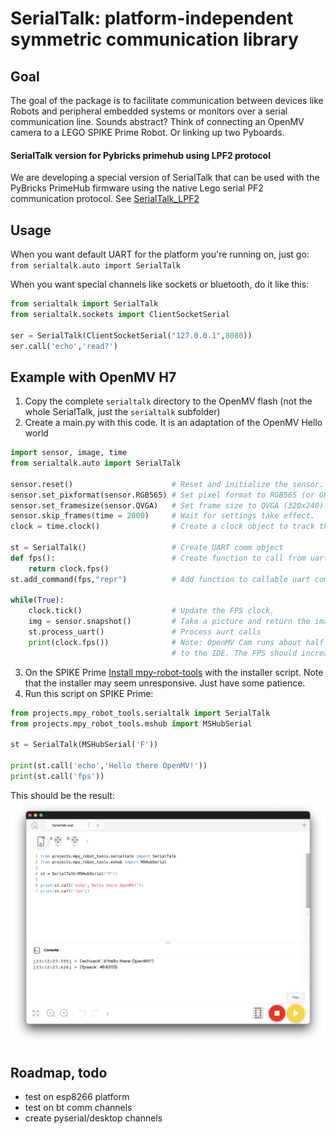 # SerialTalk: platform-independent symmetric communication library

## Goal
The goal of the package is to facilitate communication between devices like Robots and peripheral embedded systems or monitors over a serial communication line. Sounds abstract? Think of connecting an OpenMV camera to a LEGO SPIKE Prime Robot. Or linking up two Pyboards. 

#### SerialTalk version for Pybricks primehub using LPF2 protocol

We are developing a special version of SerialTalk that can be used with the PyBricks PrimeHub firmware using the native Lego serial PF2 communication protocol. See  [SerialTalk_LPF2](https://github.com/antonvh/SerialTalk/tree/master/serialtalk_lpf2)


## Usage
When you want default UART for the platform you're running on, just go:
`from serialtalk.auto import SerialTalk`

When you want special channels like sockets or bluetooth, do it like this:
``` python
from serialtalk import SerialTalk
from serialtalk.sockets import ClientSocketSerial

ser = SerialTalk(ClientSocketSerial("127.0.0.1",8080))
ser.call('echo','read?')
```


## Example with OpenMV H7

1. Copy the complete `serialtalk` directory to the OpenMV flash (not the whole SerialTalk, just the `serialtalk` subfolder)
2. Create a main.py with this code. It is an adaptation of the OpenMV Hello world
``` python
import sensor, image, time
from serialtalk.auto import SerialTalk

sensor.reset()                      # Reset and initialize the sensor.
sensor.set_pixformat(sensor.RGB565) # Set pixel format to RGB565 (or GRAYSCALE)
sensor.set_framesize(sensor.QVGA)   # Set frame size to QVGA (320x240)
sensor.skip_frames(time = 2000)     # Wait for settings take effect.
clock = time.clock()                # Create a clock object to track the FPS.

st = SerialTalk()                   # Create UART comm object
def fps():                          # Create function to call from uart
    return clock.fps()
st.add_command(fps,"repr")          # Add function to callable uart commands

while(True):
    clock.tick()                    # Update the FPS clock.
    img = sensor.snapshot()         # Take a picture and return the image.
    st.process_uart()               # Process aurt calls
    print(clock.fps())              # Note: OpenMV Cam runs about half as fast when connected
                                    # to the IDE. The FPS should increase once disconnected.
```
3. On the SPIKE Prime [Install mpy-robot-tools](https://github.com/antonvh/mpy-robot-tools/blob/master/Installer/install_mpy_robot_tools.py) with the installer script. Note that the installer may seem unresponsive. Just have some patience.
4. Run this script on SPIKE Prime:
``` python
from projects.mpy_robot_tools.serialtalk import SerialTalk
from projects.mpy_robot_tools.mshub import MSHubSerial

st = SerialTalk(MSHubSerial('F'))

print(st.call('echo','Hello there OpenMV!'))
print(st.call('fps'))
```
This should be the result:
![Spike result](images/spike_result.png)


## Roadmap, todo
- test on esp8266 platform
- test on bt comm channels
- create pyserial/desktop channels 
